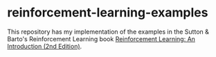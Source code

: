 # reinforcement-learning-examples

This repository has my implementation of the examples in the Sutton & Barto's Reinforcement Learning book [Reinforcement Learning: An Introduction (2nd Edition)](http://incompleteideas.net/book/the-book-2nd.html).
